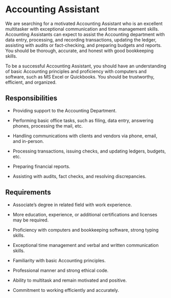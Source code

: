 # Accounting Assistant

We are searching for a motivated Accounting Assistant who is an excellent multitasker with exceptional communication and time management skills. Accounting Assistants can expect to assist the Accounting department with data entry, processing, and recording transactions, updating the ledger, assisting with audits or fact-checking, and preparing budgets and reports. You should be thorough, accurate, and honest with good bookkeeping skills.

To be a successful Accounting Assistant, you should have an understanding of basic Accounting principles and proficiency with computers and software, such as MS Excel or Quickbooks. You should be trustworthy, efficient, and organized.

## Responsibilities

* Providing support to the Accounting Department.

* Performing basic office tasks, such as filing, data entry, answering phones, processing the mail, etc.

* Handling communications with clients and vendors via phone, email, and in-person.

* Processing transactions, issuing checks, and updating ledgers, budgets, etc.

* Preparing financial reports.

* Assisting with audits, fact checks, and resolving discrepancies.

## Requirements

* Associate’s degree in related field with work experience.

* More education, experience, or additional certifications and licenses may be required.

* Proficiency with computers and bookkeeping software, strong typing skills.

* Exceptional time management and verbal and written communication skills.

* Familiarity with basic Accounting principles.

* Professional manner and strong ethical code.

* Ability to multitask and remain motivated and positive.

* Commitment to working efficiently and accurately.


